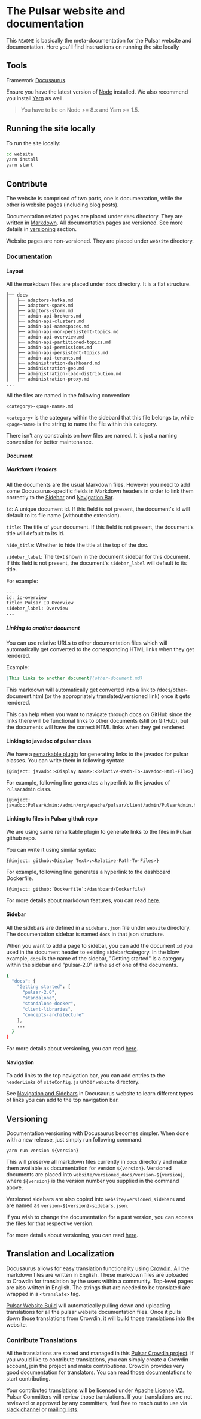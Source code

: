 

# The Pulsar website and documentation

This `README` is basically the meta-documentation for the Pulsar website and documentation. Here you'll find instructions on running the site locally

## Tools

Framework [Docusaurus](https://docusaurus.io/).

Ensure you have the latest version of [Node](https://nodejs.org/en/download/) installed. We also recommend you install [Yarn](https://yarnpkg.com/en/docs/install) as well.

> You have to be on Node >= 8.x and Yarn >= 1.5.


## Running the site locally

To run the site locally:

```bash
cd website
yarn install
yarn start
```

## Contribute

The website is comprised of two parts, one is documentation, while the other is website pages (including blog posts).

Documentation related pages are placed under `docs` directory. They are written in [Markdown](http://daringfireball.net/projects/markdown/syntax).
All documentation pages are versioned. See more details in [versioning](#versioning) section.

Website pages are non-versioned. They are placed under `website` directory.

### Documentation

#### Layout

All the markdown files are placed under `docs` directory. It is a flat structure.

```
├── docs
│   ├── adaptors-kafka.md
│   ├── adaptors-spark.md
│   ├── adaptors-storm.md
│   ├── admin-api-brokers.md
│   ├── admin-api-clusters.md
│   ├── admin-api-namespaces.md
│   ├── admin-api-non-persistent-topics.md
│   ├── admin-api-overview.md
│   ├── admin-api-partitioned-topics.md
│   ├── admin-api-permissions.md
│   ├── admin-api-persistent-topics.md
│   ├── admin-api-tenants.md
│   ├── administration-dashboard.md
│   ├── administration-geo.md
│   ├── administration-load-distribution.md
│   ├── administration-proxy.md
...
```

All the files are named in the following convention:

```
<category>-<page-name>.md
```

`<category>` is the category within the sidebard that this file belongs to, while `<page-name>` is the string to name the file within this category.

There isn't any constraints on how files are named. It is just a naming convention for better maintenance.

#### Document

##### Markdown Headers

All the documents are the usual Markdown files. However you need to add some Docusaurus-specific fields in Markdown headers in order to link them
correctly to the [Sidebar](#sidebar) and [Navigation Bar](#navigation).

`id`: A unique document id. If this field is not present, the document's id will default to its file name (without the extension).

`title`: The title of your document. If this field is not present, the document's title will default to its id.

`hide_title`: Whether to hide the title at the top of the doc.

`sidebar_label`: The text shown in the document sidebar for this document. If this field is not present, the document's `sidebar_label` will default to its title.

For example:

```bash
---
id: io-overview
title: Pulsar IO Overview
sidebar_label: Overview
---
```

##### Linking to another document

You can use relative URLs to other documentation files which will automatically get converted to the corresponding HTML links when they get rendered.

Example:

```md
[This links to another document](other-document.md)
```

This markdown will automatically get converted into a link to /docs/other-document.html (or the appropriately translated/versioned link) once it gets rendered.

This can help when you want to navigate through docs on GitHub since the links there will be functional links to other documents (still on GitHub),
but the documents will have the correct HTML links when they get rendered.

#### Linking to javadoc of pulsar class

We have a [remarkable plugin](https://github.com/jonschlinkert/remarkable) for generating links to the javadoc for pulsar classes.
You can write them in following syntax:

```shell
{@inject: javadoc:<Display Name>:<Relative-Path-To-Javadoc-Html-File>}
```

For example, following line generates a hyperlink to the javadoc of `PulsarAdmin` class.

```shell
{@inject: javadoc:PulsarAdmin:/admin/org/apache/pulsar/client/admin/PulsarAdmin.html}
```

#### Linking to files in Pulsar github repo

We are using same remarkable plugin to generate links to the files in Pulsar github repo.

You can write it using similar syntax:

```shell
{@inject: github:<Display Text>:<Relative-Path-To-Files>}
```

For example, following line generates a hyperlink to the dashboard Dockerfile.

```
{@inject: github:`Dockerfile`:/dashboard/Dockerfile}
```

For more details about markdown features, you can read [here](https://docusaurus.io/docs/en/doc-markdown).

#### Sidebar

All the sidebars are defined in a `sidebars.json` file under `website` directory. The documentation sidebar is named `docs` in that json structure.

When you want to add a page to sidebar, you can add the document `id` you used in the document header to existing sidebar/category. In the blow example,
`docs` is the name of the sidebar, "Getting started" is a category within the sidebar and "pulsar-2.0" is the `id` of one of the documents.

```bash
{
  "docs": {
    "Getting started": [
      "pulsar-2.0",
      "standalone",
      "standalone-docker",
      "client-libraries",
      "concepts-architecture"
    ],
    ...
  }
}
```

For more details about versioning, you can read [here](https://docusaurus.io/docs/en/navigation).

#### Navigation

To add links to the top navigation bar, you can add entries to the `headerLinks` of `siteConfig.js` under `website` directory.

See [Navigation and Sidebars](https://docusaurus.io/docs/en/navigation) in Docusaurus website to learn different types of links
you can add to the top navigation bar.

## Versioning

Documentation versioning with Docusaurus becomes simpler. When done with a new release, just simply run following command:

```shell
yarn run version ${version}
```

This will preserve all markdown files currently in `docs` directory and make them available as documentation for version `${version}`.
Versioned documents are placed into `website/versioned_docs/version-${version}`, where `${version}` is the version number
you supplied in the command above.

Versioned sidebars are also copied into `website/versioned_sidebars` and are named as `version-${version}-sidebars.json`.

If you wish to change the documentation for a past version, you can access the files for that respective version.

For more details about versioning, you can read [here](https://docusaurus.io/docs/en/versioning).

## Translation and Localization

Docusaurus allows for easy translation functionality using [Crowdin](https://crowdin.com/).
All the markdown files are written in English. These markdown files are uploaded to Crowdin
for translation by the users within a community. Top-level pages are also written in English.
The strings that are needed to be translated are wrapped in a `<translate>` tag.

[Pulsar Website Build](https://builds.apache.org/job/pulsar-website-build/) will automatically
pulling down and uploading translations for all the pulsar website documentation files. Once
it pulls down those translations from Crowdin, it will build those translations into the website.

### Contribute Translations

All the translations are stored and managed in this [Pulsar Crowdin project](https://crowdin.com/project/apache-pulsar).
If you would like to contribute translations, you can simply create a Crowdin account, join the project and make contributions.
Crowdin provides very good documentation for translators. You can read [those documentations](https://support.crowdin.com/crowdin-intro/)
to start contributing.

Your contributed translations will be licensed under [Apache License V2](https://www.apache.org/licenses/LICENSE-2.0).
Pulsar Committers will review those translations. If your translations are not reviewed or approved by any committers,
feel free to reach out to use via [slack channel](https://apache-pulsar.herokuapp.com/) or [mailing lists](https://pulsar.apache.org/contact/).
